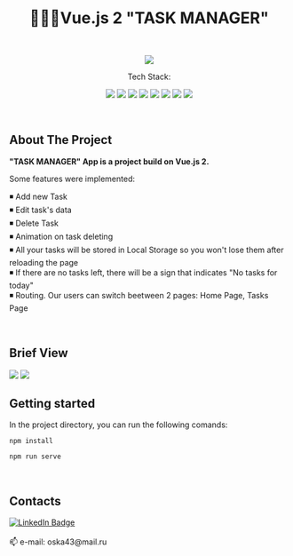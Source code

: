 <h1 align="center">👨🏻‍💼Vue.js 2 "TASK MANAGER"</h1>

<br>
<p align="center">
     <img src="https://img.shields.io/github/stars/OlgaBuLL/Vue2_Task-Manager">
</p>

<p align="center">Tech Stack:</p>
<p align="center">
    <img src="https://img.shields.io/badge/vuejs-%2335495e.svg?style=for-the-badge&logo=vuedotjs&logoColor=%234FC08D">
    <img src="https://img.shields.io/badge/bootstrap-%238511FA.svg?style=for-the-badge&logo=bootstrap&logoColor=white">
    <img src="https://img.shields.io/badge/SASS-hotpink.svg?style=for-the-badge&logo=SASS&logoColor=white">
    <img src="https://img.shields.io/badge/javascript-%23323330.svg?style=for-the-badge&logo=javascript&logoColor=%23F7DF1E">
    <img src="https://img.shields.io/badge/node.js-8CCB5E?style=for-the-badge&logo=node.js&logoColor=white">
    <img src="https://img.shields.io/badge/npm-%23E34F26?style=for-the-badge&logo=npm&logoColor=white">  
    <img src="https://img.shields.io/badge/css3-%231572B6.svg?style=for-the-badge&logo=css3&logoColor=white">
    <img src="https://img.shields.io/badge/html5-%23E34F26.svg?style=for-the-badge&logo=html5&logoColor=white"> 
  
</p>
<br>

## About The Project

**"TASK MANAGER" App is a project build on Vue.js 2.**    

Some features were implemented:    

◾  Add new Task    
◾  Edit task's data    
◾  Delete Task      
◾  Animation on task deleting    
◾  All your tasks will be stored in Local Storage so you won't lose them after reloading the page    
◾  If there are no tasks left, there will be a sign that indicates "No tasks for today"    
◾  Routing. Our users can switch beetween 2 pages: Home Page, Tasks Page    

<br>


## Brief View

<a href="https://olgabull.github.io/Vue2_Task-Manager/"><img src="https://github.com/OlgaBuLL/Vue2_Task-Manager/assets/108359930/d43abc76-4891-4fc2-80bc-717d72c55f48"/></a>
<img src="https://github.com/OlgaBuLL/Vue2_Task-Manager/assets/108359930/f7a5e025-ad4b-46bc-948a-3b35121b0508"/>


## Getting started

In the project directory, you can run the following comands:    

`npm install`    

`npm run serve`    

<br>

## Contacts

<a href="https://www.linkedin.com/in/olga-bulgakova-014254243/" target="_blank">
    <img src="https://img.shields.io/badge/LinkedIn-blue?style=for-the-badge&logo=linkedin&logoColor=white" alt="LinkedIn Badge"/>
  </a>
<br>
<br>
📫 e-mail: oska43@mail.ru
<br><br>
